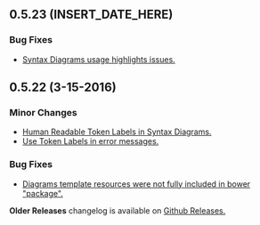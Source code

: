 ## 0.5.23 (INSERT_DATE_HERE)

### Bug Fixes
- [Syntax Diagrams usage highlights issues.](#149) 



## 0.5.22 (3-15-2016)

### Minor Changes
- [Human Readable Token Labels in Syntax Diagrams.](#144)
- [Use Token Labels in error messages.](#146)

### Bug Fixes
- [Diagrams template resources were not fully included in bower "package".](#145) 

**Older Releases** changelog is available on [Github Releases.](https://github.com/SAP/chevrotain/releases)